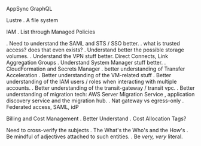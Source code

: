 AppSync
    GraphQL


Lustre
    . A file system 

IAM
    . List through Managed Policies

. Need to understand the SAML and STS  / SSO better.
. what is trusted access? does that even exists?
. Understand better the possible storage volumes.
. Understand the VPN stuff better. Direct Connects, Link Aggregation Groups
. Understand System Manager stuff better. 
. CloudFormation and Secrets Manager
. better understanding of Transfer Acceleration
. Better understanding of the VM-related stuff 
. Better understanding of the IAM users / roles when interacting with multiple accounts.
. Better understanding of the transit-gateway / transit vpc.
. Better understanding of migration tech: AWS Server Migration Service , application discovery service and the migration hub.
. Nat gateway vs egress-only 
. Federated access, SAML, idP

Billing and Cost Management
    . Better Understand
    . Cost Allocation Tags?


Need to cross-verify the subjects
    . The What's the Who's and the How's
    . Be mindful of adjectives attached to such entities. 
    . Be *very, very* literal.